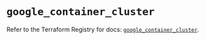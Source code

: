 # `google_container_cluster`

Refer to the Terraform Registry for docs: [`google_container_cluster`](https://registry.terraform.io/providers/hashicorp/google-beta/6.41.0/docs/resources/google_container_cluster).
